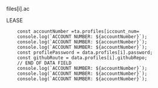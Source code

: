 files[i].ac


LEASE

        const accountNumber =ta.profiles[iccount_num=
        console.log(`ACCOUNT NUMBER: ${accountNumber}`);
        console.log(`ACCOUNT NUMBER: ${accountNumber}`);
        console.log(`ACCOUNT NUMBER: ${accountNumber}`);
        const profilePassword = data.profiles[i].password;
        const githubRoute = data.profiles[i].githubRepo;
        // END OF DATA FIELD
        console.log(`ACCOUNT NUMBER: ${accountNumber}`);
        console.log(`ACCOUNT NUMBER: ${accountNumber}`);
        console.log(`ACCOUNT NUMBER: ${accountNumber}`);
